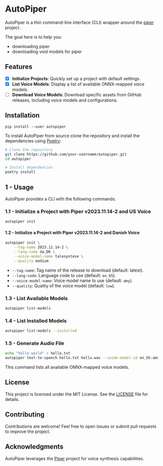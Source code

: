 # AutoPiper

AutoPiper is a thin command-line interface (CLI) wrapper around the
[piper](https://github.com/rhasspy/piper?tab=readme-ov-file) project.

The goal here is to help you:

- downloading piper
- downloading void models for piper

## Features

- [x] **Initialize Projects**: Quickly set up a project with default settings.
- [x] **List Voice Models**: Display a list of available ONNX-mapped voice
      models.
- [ ] **Download Voice Models**: Download specific assets from GitHub releases,
      including voice models and configurations.

## Installation

`pip install --user autopiper`

To install AutoPiper from source clone the repository and install the
dependencies using [Poetry](https://python-poetry.org/):

```bash
# Clone the repository
git clone https://github.com/your-username/autopiper.git
cd autopiper

# Install dependencies
poetry install
```

## 1 - Usage

AutoPiper provides a CLI with the following commands:

### 1.1 - Initialize a Project with Piper v2023.11.14-2 and US Voice

```bash
autopiper init
```

#### 1.2 - Initialize a Project with Piper v2023.11.14-2 and Danish Voice

```bash
autopiper init \
    --tag-name 2023.11.14-2 \
    --lang-code da_DK \
    --voice-model-name talesyntese \
    --quality medium
```

- `--tag-name`: Tag name of the release to download (default: latest).
- `--lang-code`: Language code to use (default: `en_US`).
- `--voice-model-name`: Voice model name to use (default: `amy`).
- `--quality`: Quality of the voice model (default: `low`).

### 1.3 - List Available Models

```bash
autopiper list-models
```

### 1.4 - List Installed Models

```bash
autopiper list-models --installed
```

### 1.5 - Generate Audio File

```bash
echo "hello world" > hello.txt
autopiper text-to-speech hello.txt hello.wav --voide-model-id en_US-amy-low
```

This command lists all available ONNX-mapped voice models.

## License

This project is licensed under the MIT License. See the [LICENSE](LICENSE) file
for details.

## Contributing

Contributions are welcome! Feel free to open issues or submit pull requests to
improve the project.

## Acknowledgments

AutoPiper leverages the [Piper](https://github.com/rhasspy/piper) project for
voice synthesis capabilities.
